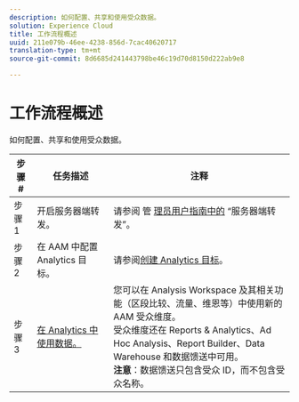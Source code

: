 ```yaml
---
description: 如何配置、共享和使用受众数据。
solution: Experience Cloud
title: 工作流程概述
uuid: 211e079b-46ee-4238-856d-7cac40620717
translation-type: tm+mt
source-git-commit: 8d6685d241443798be46c19d70d8150d222ab9e8

---
```



# 工作流程概述

如何配置、共享和使用受众数据。

| 步骤 # | 任务描述 | 注释 |
|--- |--- |--- |
| 步骤 1 | 开启服务器端转发。 | 请参阅 管 [理员用户指南中的](/help/admin/admin/c-server-side-forwarding/ssf.md) “服务器端转发”。 |
| 步骤 2 | 在 AAM 中配置 Analytics 目标。 | 请参阅[创建 Analytics 目标](https://docs.adobe.com/content/help/en/audience-manager/user-guide/features/destinations/experience-cloud-destinations/create-analytics-destination.html)。 |
| 步骤 3 | [在 Analytics 中使用数据。](/help/integrate/c-audience-analytics/c-workflow/use-audience-data-analytics.md) | 您可以在 Analysis Workspace 及其相关功能（区段比较、流量、维恩等）中使用新的 AAM 受众维度。<br>受众维度还在 Reports &amp; Analytics、Ad Hoc Analysis、Report Builder、Data Warehouse 和数据馈送中可用。<br>**注意&#x200B;**：数据馈送只包含受众 ID，而不包含受众名称。 |
